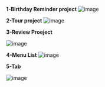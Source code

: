 **1-Birthday Reminder project**
![image](https://user-images.githubusercontent.com/60480896/169658687-a06e624b-fbe7-4287-ba5f-5c95d171707d.png)

**2-Tour project**
![image](https://user-images.githubusercontent.com/60480896/169665382-474c542c-2d86-43dc-8239-3878fb432c83.png)

**3-Review Proeject**

![image](https://user-images.githubusercontent.com/60480896/169667105-aabd0081-c9e5-4558-ba29-ac19356fc8e2.png)

**4-Menu List**
![image](https://user-images.githubusercontent.com/60480896/169708631-f72b0fb5-db8a-4f66-9c37-ec638f55e582.png)

**5-Tab**

![image](https://user-images.githubusercontent.com/60480896/169710385-8504fbcf-919b-4fbf-9789-a295327d6d27.png)

